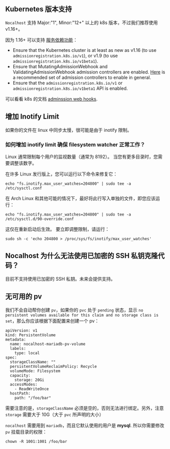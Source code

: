 ## Kubernetes 版本支持

`Nocalhost` 支持 Major:"1", Minor:"12+" 以上的 k8s 版本，不过我们推荐使用 v1.16+。

因为 1.16+ 可以支持 [服务依赖功能](../../best-practice/service-best/#service_2)：

- Ensure that the Kubernetes cluster is at least as new as v1.16 (to use `admissionregistration.k8s.io/v1`), or v1.9 (to use `admissionregistration.k8s.io/v1beta1`).
- Ensure that MutatingAdmissionWebhook and ValidatingAdmissionWebhook admission controllers are enabled. [Here](https://kubernetes.io/docs/reference/access-authn-authz/admission-controllers/#is-there-a-recommended-set-of-admission-controllers-to-use) is a recommended set of admission controllers to enable in general.
- Ensure that the `admissionregistration.k8s.io/v1` or `admissionregistration.k8s.io/v1beta1` API is enabled.

可以看看 k8s 的文档 [adminssion web hooks](https://kubernetes.io/docs/reference/access-authn-authz/extensible-admission-controllers/#prerequisites).

## 增加 Inotify Limit

如果你的文件在 linux 中同步太慢，很可能是由于 inotify 限制。

### 如何增加 inotify limit 确保 filesystem watcher 正常工作？

Linux 通常限制每个用户的监视数量（通常为 8192）。 当您有更多目录时，您需要调整该数字。

在许多 Linux 发行版上，您可以运行以下命令来修复它：

```shell
echo "fs.inotify.max_user_watches=204800" | sudo tee -a /etc/sysctl.conf
```

在 Arch Linux 和其他可能的情况下，最好将此行写入单独的文件，即您应该运行：
```shell
echo "fs.inotify.max_user_watches=204800" | sudo tee -a /etc/sysctl.d/90-override.conf
```

这仅在重新启动后生效。 要立即调整限制，请运行：

```shell
sudo sh -c 'echo 204800 > /proc/sys/fs/inotify/max_user_watches'
```

## Nocalhost 为什么无法使用已加密的 SSH 私钥克隆代码？

目前不支持使用已加密的 SSH 私钥。未来会提供支持。

## 无可用的 pv

我们不会自动帮你创建 `pv`，如果你的 `pvc` 处于 `pending` 状态，显示 `no persistent volumes available for this claim and no storage class is set`，那么你应该根据下面配置来创建一个 pv：

```
apiVersion: v1
kind: PersistentVolume
metadata:
  name: nocalhost-mariadb-pv-volume
  labels:
    type: local
spec:
  storageClassName: ""
  persistentVolumeReclaimPolicy: Recycle
  volumeMode: Filesystem
  capacity:
    storage: 20Gi
  accessModes:
    - ReadWriteOnce
  hostPath:
    path: "/foo/bar"
```

需要注意的是，`storageClassName` 必须是空的，否则无法进行绑定。另外，注意 `storage` 需要大于 10G（大于 `pvc` 所声明的大小）



`nocalhost` 需要用到 `mariadb`，而且它默认使用的用户是 **mysql**. 所以你需要修改 `pv` 挂载目录的权限：

```
chown -R 1001:1001 /foo/bar
```